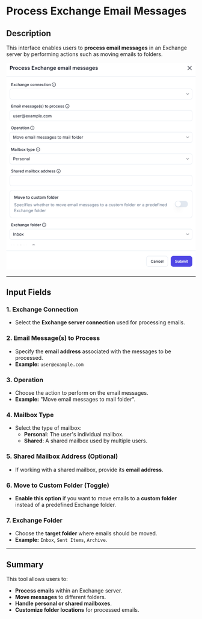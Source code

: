# **Process Exchange Email Messages**

## **Description**

This interface enables users to **process email messages** in an Exchange server by performing actions such as moving emails to folders.

![alt text](process-exchange-email-messages-1.png)

---

## **Input Fields**

### **1. Exchange Connection**

- Select the **Exchange server connection** used for processing emails.

### **2. Email Message(s) to Process**

- Specify the **email address** associated with the messages to be processed.
- **Example:** `user@example.com`

### **3. Operation**

- Choose the action to perform on the email messages.
- **Example:** "Move email messages to mail folder".

### **4. Mailbox Type**

- Select the type of mailbox:
  - **Personal**: The user's individual mailbox.
  - **Shared**: A shared mailbox used by multiple users.

### **5. Shared Mailbox Address (Optional)**

- If working with a shared mailbox, provide its **email address**.

### **6. Move to Custom Folder (Toggle)**

- **Enable this option** if you want to move emails to a **custom folder** instead of a predefined Exchange folder.

### **7. Exchange Folder**

- Choose the **target folder** where emails should be moved.
- **Example:** `Inbox`, `Sent Items`, `Archive`.

---

## **Summary**

This tool allows users to:

- **Process emails** within an Exchange server.
- **Move messages** to different folders.
- **Handle personal or shared mailboxes**.
- **Customize folder locations** for processed emails.
